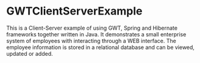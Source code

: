 # GWTClientServerExample

This is a Client-Server example of using GWT, Spring and Hibernate frameworks together written in Java.
It demonstrates a small enterprise system of employees with interacting through a WEB interface.
The employee information is stored in a relational database and can be viewed, updated or added.

